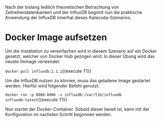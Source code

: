 Nach der bislang ledilich theoretischen Betrachtung von Zeitreihendatenbanken und der InfluxDB beginnt nun die praktische Anwendung der InfluxDB innerhal dieses Katacoda-Szenarios.


# Docker Image aufsetzen

Um die Installation zu vereinfachen wird in diesem Szenario auf ein Docker gesetzt, welcher von Docker Hub gezogen wird.
In dieser Übung wird das neuste Immage verwendet.

`docker pull influxdb:2.1.1`{{execute T1}}

Um die InfluxDB nutzen zu können, muss das geladene Image gestartet werden. Hierfür wird folgender Befehl genutzt.

`docker run -p 8086:8086 -v influxdb:/var/lib/influxdb influxdb:latest`{{execute T1}}

Nun startet der Docker-Container. Sobald dieser bereit ist, kann mit der Konfiguration im nachsten Schritt begonnen werden.